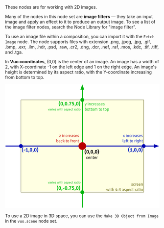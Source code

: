 These nodes are for working with 2D images. 

Many of the nodes in this node set are **image filters** — they take an input image and apply an effect to it to produce an output image. To see a list of the image filter nodes, search the Node Library for "image filter".

To use an image file within a composition, you can import it with the `Fetch Image` node. The node supports files with extension .png, .jpeg, .jpg, .gif, .bmp, .exr, .ilm, .hdr, .psd, .raw, .cr2, .dng, .dcr, .nef, .raf, .mos, .kdc, .tif, .tiff, and .tga.

In **Vuo coordinates**, (0,0) is the center of an image. An image has a width of 2, with X-coordinate -1 on the left edge and 1 on the right edge. An image's height is determined by its aspect ratio, with the Y-coordinate increasing from bottom to top.

![Vuo Coordinate System](vuo-coordinates-transparent.png)

To use a 2D image in 3D space, you can use the `Make 3D Object from Image` in the `vuo.scene` node set. 
